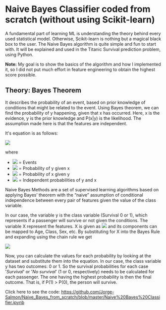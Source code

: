 # **Naive Bayes Classifier coded from scratch (without using Scikit-learn)**
A fundamental part of learning ML is understanding the theory behind every used statistical model. Otherwise, Scikit-learn is nothing but a magical black box to the user. The Naive Bayes algorithm is quite simple and fun to start with. It will be explained and used in the Titanic Survival prediction problem, using Python. 

**Note:** My goal is to show the basics of the algorithm and how I implemented it, so I did not put much effort in feature engineering to obtain the highest score possible.

## Theory: Bayes Theorem
It describes the probability of an event, based on prior knowledge of conditions that might be related to the event. Using Bayes theorem, we can find the probability of y happening, given that x has occurred. Here, x  is the evidence, y is the prior knowledge and  P(x|y) is the likelihood. The assumption made here is that the features are independent.

It's equation is as follows:

<img src="https://render.githubusercontent.com/render/math?math=P(y|x)= \dfrac{P(x|y)P(y)}{P(x)}">

where 

* <img src="https://render.githubusercontent.com/render/math?math=y,x"> = Events
* <img src="https://render.githubusercontent.com/render/math?math=P(y|x)"> = Probability of y given x
* <img src="https://render.githubusercontent.com/render/math?math=P(x|y)"> = Probability of x given y
* <img src="https://render.githubusercontent.com/render/math?math=P(x), P(y)"> = Independent probabilities of y and x

Naive Bayes Methods are a set of supervised learning algorithms based on applying Bayes’ theorem with the “naive” assumption of conditional independence between every pair of features given the value of the class variable.

In our case, the variable y is the class variable (Survival 0 or 1), which represents if a passenger will survive or not given the conditions. The variable X represent the features. X is given as <img src="https://render.githubusercontent.com/render/math?math=X=(x_{1}, x_{2}, ..., x_{n})"> and its components can be mapped to Age, Class, Sex, etc. By substituting for X into the Bayes Rule and expanding using the chain rule we get
 
<img src="https://render.githubusercontent.com/render/math?math=P(y|x_{1}, x_{2}, ..., x_{n})= \dfrac{P(x_{1}|y)P(x_{2}|y)...P(x_{n}|y)P(y)}{P(x_{1})P(x_{2})...P(x_{n})}">

Now, you can calculate the values for each probability by looking at the dataset and substitute them into the equation. In our case, the class variable y  has two outcomes: 0 or 1. So the survival probabilities for each case '*Survival*' or '*No survival*' (1 or 0, respectively) needs to be calculated for each passenger. The one having the highest probability is then the final outcome. That is, if  P(1) > P(0), the person will survive.

Click here to see the code: https://github.com/Jorge-Salmon/Naive_Bayes_from_scratch/blob/master/Naive%20Bayes%20Classifier.ipynb 

